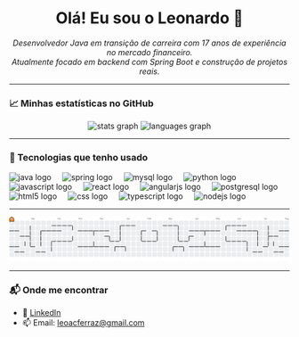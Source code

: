 <h1 align="center">Olá! Eu sou o Leonardo 👋</h1>

<p align="center">
  <i>Desenvolvedor Java em transição de carreira com 17 anos de experiência no mercado financeiro.</i><br/>
  <i>Atualmente focado em backend com Spring Boot e construção de projetos reais.</i>
</p>

---

### 📈 Minhas estatísticas no GitHub

<div align="center">
  <img src="https://github-readme-stats.vercel.app/api?username=leoacferraz&hide_title=false&hide_rank=false&show_icons=true&include_all_commits=true&count_private=true&disable_animations=false&theme=dracula&locale=en&hide_border=false&order=1" height="150" alt="stats graph"  />
  <img src="https://github-readme-stats.vercel.app/api/top-langs?username=leoacferraz&locale=en&hide_title=false&layout=compact&card_width=320&langs_count=5&theme=dracula&hide_border=false&order=2" height="150" alt="languages graph"  />
</div>

---

### 🚀 Tecnologias que tenho usado


<div align="left">
  <img src="https://cdn.jsdelivr.net/gh/devicons/devicon/icons/java/java-original.svg" height="40" alt="java logo"  />
  <img width="12" />
  <img src="https://cdn.jsdelivr.net/gh/devicons/devicon/icons/spring/spring-original.svg" height="40" alt="spring logo"  />
  <img width="12" />
  <img src="https://cdn.jsdelivr.net/gh/devicons/devicon/icons/mysql/mysql-original.svg" height="40" alt="mysql logo"  />
  <img width="12" />
  <img src="https://cdn.jsdelivr.net/gh/devicons/devicon/icons/python/python-original.svg" height="40" alt="python logo"  />
  <img width="12" />
  <img src="https://cdn.jsdelivr.net/gh/devicons/devicon/icons/javascript/javascript-original.svg" height="40" alt="javascript logo"  />
  <img width="12" />
  <img src="https://cdn.jsdelivr.net/gh/devicons/devicon/icons/react/react-original.svg" height="40" alt="react logo"  />
  <img width="12" />
  <img src="https://cdn.jsdelivr.net/gh/devicons/devicon/icons/angularjs/angularjs-original.svg" height="40" alt="angularjs logo"  />
  <img width="12" />
  <img src="https://cdn.jsdelivr.net/gh/devicons/devicon/icons/postgresql/postgresql-original.svg" height="40" alt="postgresql logo"  />
  <img width="12" />
  <img src="https://cdn.jsdelivr.net/gh/devicons/devicon/icons/html5/html5-original.svg" height="40" alt="html5 logo"  />
  <img width="12" />
  <img src="https://cdn.jsdelivr.net/gh/devicons/devicon/icons/css3/css3-original.svg" height="40" alt="css logo"  />
  <img width="12" />
  <img src="https://cdn.jsdelivr.net/gh/devicons/devicon/icons/typescript/typescript-original.svg" height="40" alt="typescript logo"  />
  <img width="12" />
  <img src="https://cdn.jsdelivr.net/gh/devicons/devicon/icons/nodejs/nodejs-original.svg" height="40" alt="nodejs logo"  />
</div>

---

<picture>
  <source media="(prefers-color-scheme: dark)" srcset="https://raw.githubusercontent.com/leoacferraz/leoacferraz/output/pacman-contribution-graph-dark.svg">
  <source media="(prefers-color-scheme: light)" srcset="https://raw.githubusercontent.com/leoacferraz/leoacferraz/output/pacman-contribution-graph.svg">
  <img alt="pacman contribution graph" src="https://raw.githubusercontent.com/leoacferraz/leoacferraz/output/pacman-contribution-graph.svg">
</picture>

---

### 📬 Onde me encontrar
- 💼 [LinkedIn](https://www.linkedin.com/in/leonardoacferraz/)
- 📫 Email: leoacferraz@gmail.com

